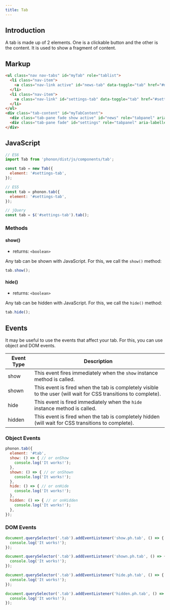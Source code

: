 ```yaml
---
title: Tab
---
```


## Introduction

A tab is made up of 2 elements. One is a clickable button and the other is the content.
It is used to show a fragment of content.

## Markup

```html
<ul class="nav nav-tabs" id="myTab" role="tablist">
  <li class="nav-item">
    <a class="nav-link active" id="news-tab" data-toggle="tab" href="#news" role="tab" aria-controls="news" aria-selected="true">News</a>
  </li>
  <li class="nav-item">
    <a class="nav-link" id="settings-tab" data-toggle="tab" href="#settings" role="tab" aria-controls="settings" aria-selected="false">Settings</a>
  </li>
</ul>
<div class="tab-content" id="myTabContent">
  <div class="tab-pane fade show active" id="news" role="tabpanel" aria-labelledby="news-tab">News</div>
  <div class="tab-pane fade" id="settings" role="tabpanel" aria-labelledby="settings-tab">Settings</div>
</div>
```

<!-- fix for links -->
<script>document.querySelector('.page .nav-tabs').addEventListener('click', function (event) { event.preventDefault()});</script>


## JavaScript

```js
// ES6
import Tab from 'phonon/dist/js/components/tab';

const tab = new Tab({
  element: '#settings-tab',
});

// ES5
const tab = phonon.tab({
  element: '#settings-tab',
});

// jQuery
const tab = $('#settings-tab').tab();
```

### Methods

#### show()

* returns: `<boolean>`

Any tab can be shown with JavaScript. For this, we call the `show()` method:

```js
tab.show();
```

#### hide()

* returns: `<boolean>`

Any tab can be hidden with JavaScript. For this, we call the `hide()` method:

```js
tab.hide();
```


## Events

It may be useful to use the events that affect your tab.
For this, you can use object and DOM events.


|     Event Type     |     Description      |
|--------------------|----------------------|
|  show    |   This event fires immediately when the `show` instance method is called.   |
|  shown   |  This event is fired when the tab is completely visible to the user (will wait for CSS transitions to complete).    |
|  hide    |    This event is fired immediately when the `hide` instance method is called.   |
|  hidden  |   This event is fired when the tab is completely hidden (will wait for CSS transitions to complete).    |


### Object Events

```js
phonon.tab({
  element: '#tab',
  show: () => { // or onShow
    console.log('It works!');
  },
  shown: () => { // or onShown
    console.log('It works!');
  },
  hide: () => { // or onHide
    console.log('It works!');
  },
  hidden: () => { // or onHidden
    console.log('It works!');
  },
});
```

### DOM Events

```js
document.querySelector('.tab').addEventListener('show.ph.tab', () => {
  console.log('It works!');
});

document.querySelector('.tab').addEventListener('shown.ph.tab', () => {
  console.log('It works!');
});

document.querySelector('.tab').addEventListener('hide.ph.tab', () => {
  console.log('It works!');
});

document.querySelector('.tab').addEventListener('hidden.ph.tab', () => {
  console.log('It works!');
});
```
